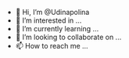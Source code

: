 - 👋 Hi, I’m @Udinapolina
- 👀 I’m interested in ...
- 🌱 I’m currently learning ...
- 💞️ I’m looking to collaborate on ...
- 📫 How to reach me ...

<!---
Udinapolina/Udinapolina is a ✨ special ✨ repository because its `README.md` (this file) appears on your GitHub profile.
You can click the Preview link to take a look at your changes.
--->

